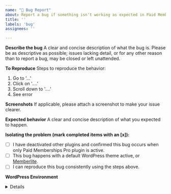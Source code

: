```yaml
---
name: "🐛 Bug Report"
about: Report a bug if something isn't working as expected in Paid Memberships Pro - Member Directory and Profile Pages.
title: ''
labels: 'bug'
assignees: ''

---
```


**Describe the bug**
A clear and concise description of what the bug is. Please be as descriptive as possible; issues lacking detail, or for any other reason than to report a bug, may be closed or left unattended.

**To Reproduce**
Steps to reproduce the behavior:
1. Go to '...'
2. Click on '....'
3. Scroll down to '....'
4. See error

**Screenshots**
If applicable, please attach a screenshot to make your issue clearer.

**Expected behavior**
A clear and concise description of what you expected to happen.

**Isolating the problem (mark completed items with an [x]):**
- [ ] I have deactivated other plugins and confirmed this bug occurs when only Paid Memberships Pro plugin is active.
- [ ] This bug happens with a default WordPress theme active, or [Memberlite](https://www.paidmembershipspro.com/themes/memberlite/).
- [ ] I can reproduce this bug consistently using the steps above.

**WordPress Environment**
<details>
```
Please share non-sensitive information about your hosting environment such as WordPress version, PHP version, Paid Memberships Pro and any related plugins versions.
```
</details>
